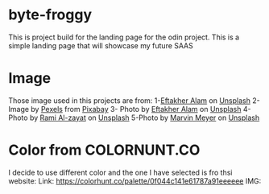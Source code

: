 # byte-froggy
This is project build for the landing page for the odin project.
This is a simple landing page that will showcase my future SAAS
# Image
Those image used in this projects are from:
    1-<a href="https://unsplash.com/@easiblu?utm_content=creditCopyText&utm_medium=referral&utm_source=unsplash">Eftakher Alam</a> on <a href="https://unsplash.com/photos/grey-flat-screen-computer-monitor-i1VQZsU86ok?utm_content=creditCopyText&utm_medium=referral&utm_source=unsplash">Unsplash</a>
    2- Image by <a href="https://pixabay.com/users/pexels-2286921/?utm_source=link-attribution&utm_medium=referral&utm_campaign=image&utm_content=1839406">Pexels</a> from <a href="https://pixabay.com//?utm_source=link-attribution&utm_medium=referral&utm_campaign=image&utm_content=1839406">Pixabay</a>
    3- Photo by <a href="https://unsplash.com/@easiblu?utm_content=creditCopyText&utm_medium=referral&utm_source=unsplash">Eftakher Alam</a> on <a href="https://unsplash.com/photos/grey-flat-screen-computer-monitor-i1VQZsU86ok?utm_content=creditCopyText&utm_medium=referral&utm_source=unsplash">Unsplash</a>
    4-Photo by <a href="https://unsplash.com/@rami_alzayat?utm_content=creditCopyText&utm_medium=referral&utm_source=unsplash">Rami Al-zayat</a> on <a href="https://unsplash.com/photos/silver-android-smartphone-w33-zg-dNL4?utm_content=creditCopyText&utm_medium=referral&utm_source=unsplash">Unsplash</a>
    5-Photo by <a href="https://unsplash.com/@marvelous?utm_content=creditCopyText&utm_medium=referral&utm_source=unsplash">Marvin Meyer</a> on <a href="https://unsplash.com/photos/people-sitting-down-near-table-with-assorted-laptop-computers-SYTO3xs06fU?utm_content=creditCopyText&utm_medium=referral&utm_source=unsplash">Unsplash</a>
  
# Color from COLORNUNT.CO
I decide to use different color and the one I have selected is fro  thsi website:
Link: https://colorhunt.co/palette/0f044c141e61787a91eeeeee
IMG:
